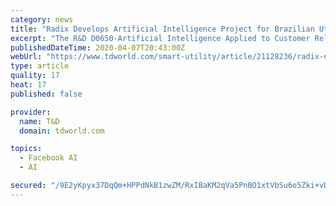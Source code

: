 ```yaml
---
category: news
title: "Radix Develops Artificial Intelligence Project for Brazilian Utility CEMIG"
excerpt: "The R&D D0650-Artificial Intelligence Applied to Customer Relationship Project is part of CEMIG’s R&D program, under the seal of ANEEL, the National Electric Energy Agency of Brazil. According to a new report from Navigant Research, GE, Open Systems International, Schneider Electric SE, Oracle, and Siemens AG are the leading advanced ..."
publishedDateTime: 2020-04-07T20:43:00Z
webUrl: "https://www.tdworld.com/smart-utility/article/21128236/radix-develops-artificial-intelligence-project-for-brazilian-utility-cemig"
type: article
quality: 17
heat: 17
published: false

provider:
  name: T&D
  domain: tdworld.com

topics:
  - Facebook AI
  - AI

secured: "/9E2yKpyx37DqQm+HPPdNkB1zwZM/RxIBaKM2qVa5PnBO1xtVbSu6o5Zki+vDgC5hzWZhSlkDYFgVHVxpOCP7embS/8ResysvBuKaNUHyc+G/W8xvL7tKjGSb+FRx2dXhB+vuOWcm4lWKe7M6P6F5OpIGWDo2sVgESs6z7/veTN0sPwsmDPwlZtb+uk4Mpv4hzWMjiXigXYyxYem0v5qj94y5STfSx9iW6DBWY6Hev7y89f0oMP5tjsxw3Tb8cpiUuFiHSa9+nFMD3Wdv7b9puQkzqtHhB0BL/B209N5ttOI5Utr3inj3FJetcteBOoklTmZVbEa4Qv0yTIn0jvFFBeduauwlKHYBfVXhYapkcnf5j7cbD/FJvC+sHSWNr62c6+0TAvDQ+T0UenG4wnNG/W0rmSBDZGnNrTj8Biw+WXiwi8596P1Pvq5hiKUwUNk+5RQnE4cw1wDirUfZtvYJsI57yGqvyWjPzAw3PLwLMU=;29HfJ9V0VilmykwULDX6Vg=="
---
```


